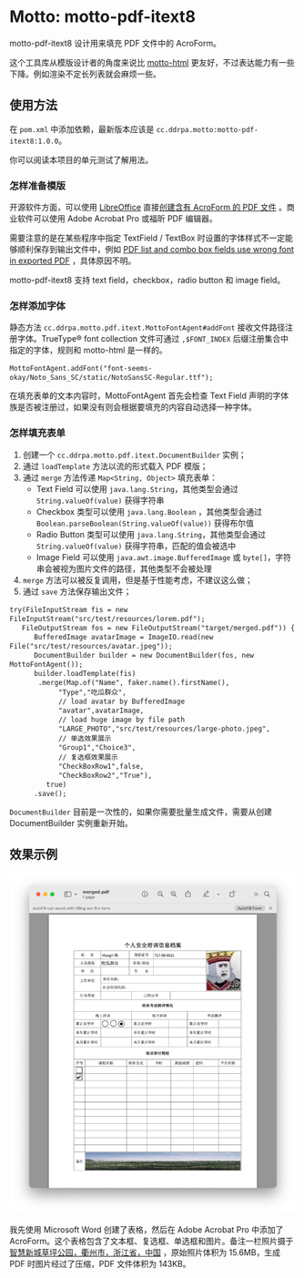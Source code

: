 # Motto: motto-pdf-itext8

motto-pdf-itext8 设计用来填充 PDF 文件中的 AcroForm。

这个工具库从模版设计者的角度来说比 [motto-html](https://github.com/ddrpa/motto-html)
更友好，不过表达能力有一些下降。例如渲染不定长列表就会麻烦一些。

## 使用方法

在 `pom.xml` 中添加依赖，最新版本应该是 `cc.ddrpa.motto:motto-pdf-itext8:1.0.0`。

你可以阅读本项目的单元测试了解用法。

### 怎样准备模版

开源软件方面，可以使用 [LibreOffice](https://www.libreoffice.org/download/download-libreoffice/)
直接[创建含有 AcroForm 的 PDF 文件](https://www.maketecheasier.com/create-a-pdf-with-fillable-forms-in-libreoffice/)
。商业软件可以使用 Adobe Acrobat Pro 或福昕 PDF 编辑器。

需要注意的是在某些程序中指定 TextField / TextBox
时设置的字体样式不一定能够顺利保存到输出文件中，例如 [PDF list and combo box fields use wrong font in exported PDF](https://ask.libreoffice.org/t/pdf-list-and-combo-box-fields-use-wrong-font-in-exported-pdf/68532)
，具体原因不明。

motto-pdf-itext8 支持 text field，checkbox，radio button 和 image field。

### 怎样添加字体

静态方法 `cc.ddrpa.motto.pdf.itext.MottoFontAgent#addFont` 接收文件路径注册字体。TrueType® font
collection 文件可通过 `,$FONT_INDEX` 后缀注册集合中指定的字体，规则和 motto-html 是一样的。

```
MottoFontAgent.addFont("font-seems-okay/Noto_Sans_SC/static/NotoSansSC-Regular.ttf");
```

在填充表单的文本内容时，MottoFontAgent 首先会检查 Text Field 声明的字体族是否被注册过，如果没有则会根据要填充的内容自动选择一种字体。

### 怎样填充表单

1. 创建一个 `cc.ddrpa.motto.pdf.itext.DocumentBuilder` 实例；
2. 通过 `loadTemplate` 方法以流的形式载入 PDF 模版；
3. 通过 `merge` 方法传递 `Map<String, Object>` 填充表单：
    - Text Field 可以使用 `java.lang.String`，其他类型会通过 `String.valueOf(value)` 获得字符串
    - Checkbox 类型可以使用 `java.lang.Boolean`
      ，其他类型会通过 `Boolean.parseBoolean(String.valueOf(value))` 获得布尔值
    - Radio Button 类型可以使用 `java.lang.String`，其他类型会通过 `String.valueOf(value)`
      获得字符串，匹配的值会被选中
    - Image Field 可以使用 `java.awt.image.BufferedImage` 或 `byte[]`，字符串会被视为图片文件的路径，其他类型不会被处理
4. `merge` 方法可以被反复调用，但是基于性能考虑，不建议这么做；
5. 通过 `save` 方法保存输出文件；

```
try(FileInputStream fis = new FileInputStream("src/test/resources/lorem.pdf");
   FileOutputStream fos = new FileOutputStream("target/merged.pdf")) {
      BufferedImage avatarImage = ImageIO.read(new File("src/test/resources/avatar.jpeg"));
      DocumentBuilder builder = new DocumentBuilder(fos, new MottoFontAgent());
      builder.loadTemplate(fis)
       .merge(Map.of("Name", faker.name().firstName(),
            "Type","吃瓜群众",
            // load avatar by BufferedImage
            "avatar",avatarImage,
            // load huge image by file path
            "LARGE_PHOTO","src/test/resources/large-photo.jpeg",
            // 单选效果展示
            "Group1","Choice3",
            // 复选框效果展示
            "CheckBoxRow1",false,
            "CheckBoxRow2","True"),
         true)
      .save();
```

`DocumentBuilder` 目前是一次性的，如果你需要批量生成文件，需要从创建 DocumentBuilder 实例重新开始。

## 效果示例

![showcase](showcase.png)

我先使用 Microsoft Word 创建了表格，然后在 Adobe Acrobat Pro 中添加了
AcroForm。这个表格包含了文本框、复选框、单选框和图片。备注一栏照片摄于 [智慧新城草坪公园，衢州市，浙江省，中国](https://j.map.baidu.com/60/weMJ)
，原始照片体积为 15.6MB，生成 PDF 时图片经过了压缩，PDF 文件体积为 143KB。
